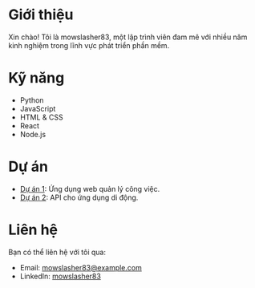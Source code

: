 # Giới thiệu
Xin chào! Tôi là mowslasher83, một lập trình viên đam mê với nhiều năm kinh nghiệm trong lĩnh vực phát triển phần mềm.

# Kỹ năng
- Python
- JavaScript
- HTML & CSS
- React
- Node.js

# Dự án
- [Dự án 1](https://github.com/mowslasher83/project1): Ứng dụng web quản lý công việc.
- [Dự án 2](https://github.com/mowslasher83/project2): API cho ứng dụng di động.

# Liên hệ
Bạn có thể liên hệ với tôi qua:
- Email: mowslasher83@example.com
- LinkedIn: [mowslasher83](https://linkedin.com/in/mowslasher83)